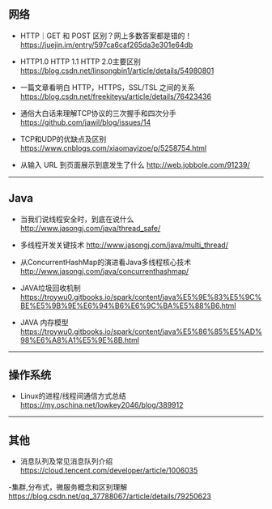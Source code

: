 ## 网络
- HTTP｜GET 和 POST 区别？网上多数答案都是错的！
https://juejin.im/entry/597ca6caf265da3e301e64db

- HTTP1.0 HTTP 1.1 HTTP 2.0主要区别
https://blog.csdn.net/linsongbin1/article/details/54980801

- 一篇文章看明白 HTTP，HTTPS，SSL/TSL 之间的关系
https://blog.csdn.net/freekiteyu/article/details/76423436

- 通俗大白话来理解TCP协议的三次握手和四次分手
https://github.com/jawil/blog/issues/14

- TCP和UDP的优缺点及区别
https://www.cnblogs.com/xiaomayizoe/p/5258754.html

- 从输入 URL 到页面展示到底发生了什么
http://web.jobbole.com/91239/

___
## Java

- 当我们说线程安全时，到底在说什么
http://www.jasongj.com/java/thread_safe/

- 多线程开发关键技术
http://www.jasongj.com/java/multi_thread/

- 从ConcurrentHashMap的演进看Java多线程核心技术
http://www.jasongj.com/java/concurrenthashmap/

- JAVA垃圾回收机制
https://troywu0.gitbooks.io/spark/content/java%E5%9E%83%E5%9C%BE%E5%9B%9E%E6%94%B6%E6%9C%BA%E5%88%B6.html

- JAVA 内存模型
https://troywu0.gitbooks.io/spark/content/java%E5%86%85%E5%AD%98%E6%A8%A1%E5%9E%8B.html

___
## 操作系统

- Linux的进程/线程间通信方式总结
https://my.oschina.net/lowkey2046/blog/389912
___

## 其他

- 消息队列及常见消息队列介绍
https://cloud.tencent.com/developer/article/1006035

-集群,分布式，微服务概念和区别理解
https://blog.csdn.net/qq_37788067/article/details/79250623
